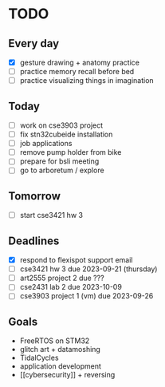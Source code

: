 # TODO

## Every day
- [x] gesture drawing + anatomy practice
- [ ] practice memory recall before bed
- [ ] practice visualizing things in imagination

## Today
- [ ] work on cse3903 project
- [ ] fix stn32cubeide installation
- [ ] job applications
- [ ] remove pump holder from bike
- [ ] prepare for bsli meeting
- [ ] go to arboretum / explore

## Tomorrow
- [ ] start cse3421 hw 3

## Deadlines
- [x] respond to flexispot support email
- [ ] cse3421 hw 3 due 2023-09-21 (thursday)
- [ ] art2555 project 2 due ???
- [ ] cse2431 lab 2 due 2023-10-09
- [ ] cse3903 project 1 (vm) due 2023-09-26

## Goals
- FreeRTOS on STM32
- glitch art + datamoshing
- TidalCycles
- application development
- [[cybersecurity]] + reversing
